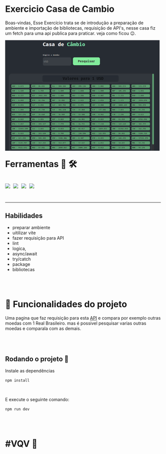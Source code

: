 # Exercicio Casa de Cambio

Boas-vindas, Esse Exercício trata se de introdução a preparação de ambiente e importação de bibliotecas, requisição de API's, nesse casa fiz um fetch para uma api publica para praticar. veja como ficou 😉.

<img src="./casa-de-cambio.png" width="500" />

<h1 style="margin-top: 20px">Ferramentas 🧰 🛠️</h1>

<br />

<div style="display: flex">

  <img style="margin-right: 10px" src="https://img.shields.io/badge/javascript-%23323330.svg?style=for-the-badge&logo=javascript&logoColor=%23F7DF1E" height=30 />

  <img style="margin-right: 10px" src="https://img.shields.io/badge/html5-%23E34F26.svg?style=for-the-badge&logo=html5&logoColor=white" height=30 />

  <img style="margin-right: 10px" src="https://img.shields.io/badge/css3-%231572B6.svg?style=for-the-badge&logo=css3&logoColor=white" height=30 />

  <img style="margin-right: 10px" src="https://img.shields.io/badge/vite-%23646CFF.svg?style=for-the-badge&logo=vite&logoColor=white" height=30 />

</div>

<br />

---

## Habilidades
- preparar ambiente
- uitilizar vite
- fazer requisição para API
- lint
- logica,
- async/await
- try/catch
- package
- bibliotecas

<br />

<br />

# 🔨 Funcionalidades do projeto
Uma pagina que faz requisição para esta [API](https://api.exchangerate.host/latest?base=brl) e compara por exemplo outras moedas com 1 Real Brasileiro. mas é possivel pesquisar varias outras moedas e comparala com as demais.

<br />
<br />


## Rodando o projeto 📀

Instale as dependências

```sh
npm install
```
<br />

E execute o seguinte comando:

```sh
npm run dev
```

<br />
<br />

<h1>#VQV 🚀</h1>
